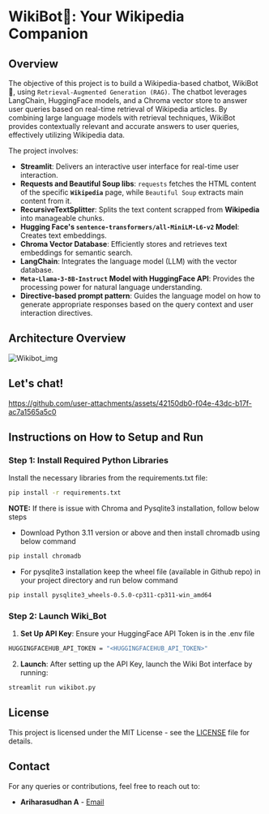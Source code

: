# WikiBot🤖: Your Wikipedia Companion

## Overview
The objective of this project is to build a Wikipedia-based chatbot, WikiBot🤖, using `Retrieval-Augmented Generation (RAG)`. The chatbot leverages LangChain, HuggingFace models, and a Chroma vector store to answer user queries based on real-time retrieval of Wikipedia articles. By combining large language models with retrieval techniques, WikiBot provides contextually relevant and accurate answers to user queries, effectively utilizing Wikipedia data.

The project involves:

- **Streamlit**: Delivers an interactive user interface for real-time user interaction.
- **Requests and Beautiful Soup libs**: `requests` fetches the HTML content of the specific **`Wikipedia`** page, while `Beautiful Soup` extracts main content from it.
- **RecursiveTextSplitter**: Splits the text content scrapped from **Wikipedia** into manageable chunks.
- **Hugging Face's `sentence-transformers/all-MiniLM-L6-v2` Model**: Creates text embeddings.
- **Chroma Vector Database**: Efficiently stores and retrieves text embeddings for semantic search.
- **LangChain**: Integrates the language model (LLM) with the vector database.
- **`Meta-Llama-3-8B-Instruct` Model with HuggingFace API**: Provides the processing power for natural language understanding.
- **Directive-based prompt pattern**: Guides the language model on how to generate appropriate responses based on the query context and user interaction directives.

## Architecture Overview
![Wikibot_img](https://github.com/user-attachments/assets/af0d552a-b983-4198-9e0f-2e71718afc86)

## Let's chat!
https://github.com/user-attachments/assets/42150db0-f04e-43dc-b17f-ac7a1565a5c0

## Instructions on How to Setup and Run

### Step 1: Install Required Python Libraries

Install the necessary libraries from the requirements.txt file:

```bash
pip install -r requirements.txt
```
**NOTE:**
If there is issue with Chroma and Pysqlite3 installation, follow below steps 
- Download Python 3.11 version or above and then install chromadb using below command
```bash
pip install chromadb
``` 
- For pysqlite3 installation keep the wheel file (available in Github repo) in your project directory and run below command
```bash
pip install pysqlite3_wheels-0.5.0-cp311-cp311-win_amd64
```

### Step 2: Launch Wiki_Bot

1. **Set Up API Key**: Ensure your HuggingFace API Token is in the .env file
```bash
HUGGINGFACEHUB_API_TOKEN = "<HUGGINGFACEHUB_API_TOKEN>"
```
2. **Launch**: After setting up the API Key, launch the Wiki Bot interface by running:
```bash
streamlit run wikibot.py
```
## License

This project is licensed under the MIT License - see the [LICENSE](LICENSE) file for details.

## Contact

For any queries or contributions, feel free to reach out to:
- **Ariharasudhan A** - [Email](mailto:ariadaikalam1234@gmail.com)
